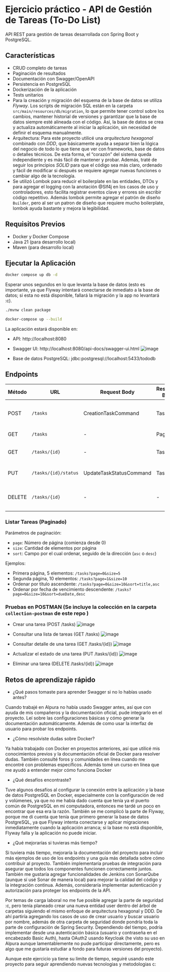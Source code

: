# Ejercicio práctico - API de Gestión de Tareas (To-Do List)

API REST para gestión de tareas desarrollada con Spring Boot y PostgreSQL.

## Características

- CRUD completo de tareas
- Paginación de resultados
- Documentación con Swagger/OpenAPI
- Persistencia en PostgreSQL
- Dockerización de la aplicación
- Tests unitarios
- Para la creación y migración del esquema de la base de datos se utiliza *Flyway*. Los scripts de migración SQL están en la carpeta `src/main/resources/db/migration`, lo que permite tener control sobre los cambios, mantener historial de versiones y garantizar que la base de datos siempre esté alineada con el código. Así, la base de datos se crea y actualiza automáticamente al iniciar la aplicación, sin necesidad de definir el esquema manualmente.
- Arquitectura: Para este proyecto utilicé una *arquitectura hexagonal* combinado con *DDD*, que básicamente ayuda a separar bien la lógica del negocio de todo lo que tiene que ver con frameworks, base de datos o detalles técnicos.
  De esta forma, el “corazón” del sistema queda independiente y es más fácil de mantener y probar. Además, traté de seguir los principios *SOLID* para que el código sea más claro, ordenado y fácil de modificar si después se requiere agregar nuevas funciones o cambiar algo de la tecnología.
- Se utilizó Lombok para reducir el boilerplate en las entidades, DTOs y para agregar el logging con la anotación @Slf4j en los casos de uso y controladores, esto facilita registrar eventos clave y errores sin escribir código repetitivo. Además lombok permite agregar el patrón de diseño `Builder`, pero al ser un patron de diseño que requiere mucho boilerplate, lombok ayuda bastante y mejora la legibilidad.

## Requisitos Previos

- Docker y Docker Compose
- Java 21 (para desarrollo local)
- Maven (para desarrollo local)

## Ejecutar la Aplicación

```bash
docker compose up db -d
```
Esperar unos segundos en lo que levanta la base de datos (esto es importante, ya que Flyway intentará conectarse de inmediato a la base de datos; si esta no está disponible, fallará la migración y la app no levantará :c).

```bash
./mvnw clean package
```

```bash
docker-compose up --build
```

La aplicación estará disponible en:
- API: http://localhost:8080
- Swagger UI: http://localhost:8080/api-docs/swagger-ui.html
![image](https://github.com/user-attachments/assets/189cf7b7-a792-47bf-bdde-9b313544b15f)

- Base de datos PostgreSQL: jdbc:postgresql://localhost:5433/tododb

## Endpoints

| Método | URL                  | Request Body              | Response Body          | Códigos HTTP               | Descripción                       |
|--------|----------------------|---------------------------|------------------------|----------------------------|-----------------------------------|
| POST   | `/tasks`             | CreationTaskCommand       | Task                   | 201 (Created), 400 (Bad Request) | Crear tarea                      |
| GET    | `/tasks`             | -                         | Page<Task>             | 200 (OK)                   | Listar tareas (paginado)          |
| GET    | `/tasks/{id}`        | -                         | Task                   | 200 (OK), 404 (Not Found)  | Obtener tarea por ID              |
| PUT    | `/tasks/{id}/status` | UpdateTaskStatusCommand   | Task                   | 200 (OK), 404 (Not Found)  | Actualizar estado de tarea        |
| DELETE | `/tasks/{id}`        | -                         | -                      | 204 (No Content), 404 (Not Found) | Eliminar tarea               |

### Listar Tareas (Paginado)

Parámetros de paginación:
- `page`: Número de página (comienza desde 0)
- `size`: Cantidad de elementos por página
- `sort`: Campo por el cual ordenar, seguido de la dirección (`asc` o `desc`)

Ejemplos:
- Primera página, 5 elementos: `/tasks?page=0&size=5`
- Segunda página, 10 elementos: `/tasks?page=1&size=10`
- Ordenar por título ascendente: `/tasks?page=0&size=10&sort=title,asc`
- Ordenar por fecha de vencimiento descendente: `/tasks?page=0&size=10&sort=dueDate,desc`

### Pruebas en POSTMAN (Se incluye la colección en la carpeta `collection-postman` de este repo )

- Crear una tarea (POST /tasks)
  ![image](https://github.com/user-attachments/assets/11c41a03-4a8a-46d3-809c-637e0e93e2e3)

- Consultar una lista de tareas (GET /tasks)
  ![image](https://github.com/user-attachments/assets/248daab8-9e26-4927-96b0-920fb984f114)

- Consultar detalle de una tarea (GET /tasks/{id})
  ![image](https://github.com/user-attachments/assets/d88657eb-71e6-4828-9440-64529433715b)

- Actualizar el estado de una tarea (PUT /tasks/{id})
  ![image](https://github.com/user-attachments/assets/15eb2c0c-ee1f-43b6-b36e-709948c13d88)

- Eliminar una tarea (DELETE /tasks/{id})
  ![image](https://github.com/user-attachments/assets/88a9be23-6a94-47f4-950b-f6343072a230)


## Retos de aprendizaje rápido

- ¿Qué pasos tomaste para aprender Swagger si no lo habías usado antes?
  
Cuando trabajé en Alpura no había usado Swagger antes, así que con ayuda de mis compañeros y la documentación oficial, pude integrarlo en el proyecto. Leí sobre las configuraciones básicas y cómo generar la documentación automáticamente. Además de como usar la interfaz de usuario para probar los endpoints.
- ¿Cómo resolviste dudas sobre Docker?

Ya había trabajado con Docker en proyectos anteriores, así que utilicé mis conocimientos previos y la documentación oficial de Docker para resolver dudas. También consulté foros y comunidades en línea cuando me encontré con problemas específicos. 
Además tomé un curso en línea que me ayudó a entender mejor cómo funciona Docker 
- ¿Qué desafíos encontraste?

Tuve algunos desafíos al configurar la conexión entre la aplicación y la base de datos PostgreSQL en Docker, especialmente con la configuración de red y volúmenes, ya que no me había dado cuenta que tenía ya el puerto común de PostgreSQL en mi computadora, entonces me tardé un poco en encontrar que esa era la razón.
También se me complicó la parte de Flyway, porque me di cuenta que tenía que primero generar la base de datos PostgreSQL, ya que Flyway intenta conectarse y aplicar migraciones inmediatamente cuando la aplicación arranca; si la base no está disponible, Flyway falla y la aplicación no puede iniciar.
- ¿Qué mejorarías si tuvieras más tiempo?

Si tuviera más tiempo, mejoraría la documentación del proyecto para incluir más ejemplos de uso de los endpoints y una guía más detallada sobre cómo contribuir al proyecto. También implementaría pruebas de integración para asegurar que todos los componentes funcionen correctamente juntos. También me gustaría agregar funcionalidades de Jenkins con SonarQube (aunque sí usé Sonar de manera local) para mejorar la calidad del código y la integración continua.
Además, consideraría implementar autenticación y autorización para proteger los endpoints de la API.

Por temas de carga laboral no me fue posible agregar la parte de seguridad :c, pero tenía planeado crear una nueva entidad user dentro del árbol de carpetas siguiendo el mismo enfoque de arquitectura hexagonal y DDD.
De ahí partiría agregando los casos de uso de crear usuario y buscar usuario por nombre, además de otra carpeta de seguridad donde pondría toda la parte de configuración de Spring Security.
Dependiendo del tiempo, podría implementar desde una autenticación básica (usuario y contraseña en el encabezado Basic Auth), hasta OAuth2 usando Keycloak (he visto su uso en Alpura aunque lamentablemente no pude participar directamente, pero es algo que me gustaría estudiar a fondo para futuras versiones del proyecto).

Aunque este ejercicio ya tiene su limite de tiempo, seguiré usando este proyecto para seguir aprendiendo nuevas tecnologias y metodologias c:
